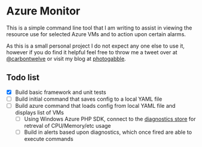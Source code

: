 # Azure Monitor

This is a simple command line tool that I am writing to assist in viewing the resource use for selected Azure VMs and to
action upon certain alarms.

As this is a small personal project I do not expect any one else to use it, however if you do find it helpful feel free
to throw me a tweet over at [@carbontwelve](https://twitter.com/carbontwelve) or visit my blog at [photogabble](http://photogabble.co.uk).

## Todo list

 - [x] Build basic framework and unit tests
 - [ ] Build initial command that saves config to a local YAML file
 - [ ] Build azure command that loads config from local YAML file and displays list of VMs
    - [ ] Using Windows Azure PHP SDK, connect to the [diagnostics store](http://blogs.msdn.com/b/silverlining/archive/2011/09/19/how-to-get-diagnostics-info-for-azure-php-applications-part-1.aspx) for retreval of CPU/Memory/etc usage
    - [ ] Build in alerts based upon diagnostics, which once fired are able to execute commands
